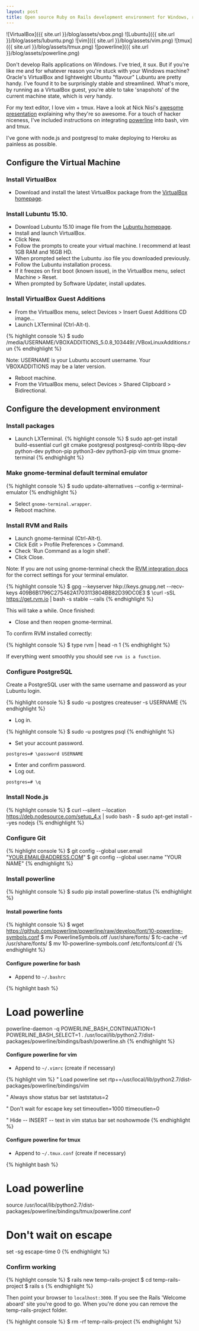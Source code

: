 ```yaml
---
layout: post
title: Open source Ruby on Rails development environment for Windows, running Lubuntu 15.10 as a guest in VirtualBox with vim, tmux and powerline
---
```


![VirtualBox]({{ site.url }}/blog/assets/vbox.png)
![Lubuntu]({{ site.url }}/blog/assets/lubuntu.png)
![vim]({{ site.url }}/blog/assets/vim.png)
![tmux]({{ site.url }}/blog/assets/tmux.png)
![powerline]({{ site.url }}/blog/assets/powerline.png)

Don't develop Rails applications on Windows. I've tried, it sux. But if you're like me and for whatever reason you're stuck with your Windows machine? Oracle's VirtualBox and lightweight Ubuntu "flavour" Lubuntu are pretty handy. I've found it to be surprisingly stable and streamlined. What's more, by running as a VirtualBox guest, you're able to take 'snapshots' of the current machine state, which is *very* handy.

For my text editor, I love vim + tmux. Have a look at Nick Nisi's [awesome presentation](https://youtu.be/5r6yzFEXajQ) explaining why they're so awesome. For a touch of hacker niceness, I've included instructions on integrating [powerline](https://github.com/powerline/powerline) into bash, vim and tmux.

I've gone with node.js and postgresql to make deploying to Heroku as painless as possible.

## Configure the Virtual Machine

### Install VirtualBox
* Download and install the latest VirtualBox package from the [VirtualBox homepage](https://www.virtualbox.org/).

### Install Lubuntu 15.10.
* Download Lubuntu 15.10 image file from the [Lubuntu homepage](http://lubuntu.net/).
* Install and launch VirtualBox.
* Click New.
* Follow the prompts to create your virtual machine. I recommend at least 1GB RAM and 16GB HD.
* When prompted select the Lubuntu .iso file you downloaded previously.
* Follow the Lubuntu installation process.
* If it freezes on first boot (known issue), in the VirtualBox menu, select Machine > Reset.
* When prompted by Software Updater, install updates.

### Install VirtualBox Guest Additions
* From the VirtualBox menu, select Devices > Insert Guest Additions CD image...
* Launch LXTerminal (Ctrl-Alt-t).

{% highlight console %}
$ sudo /media/USERNAME/VBOXADDITIONS_5.0.8_103449/./VBoxLinuxAdditions.run
{% endhighlight %}

Note: USERNAME is your Lubuntu account username. Your VBOXADDITIONS may be a later version.

* Reboot machine.
* From the VirtualBox menu, select Devices > Shared Clipboard > Bidirectional.

## Configure the development environment

### Install packages
* Launch LXTerminal.
{% highlight console %}
$ sudo apt-get install build-essential curl git cmake postgresql postgresql-contrib libpq-dev python-dev python-pip python3-dev python3-pip vim tmux gnome-terminal
{% endhighlight %}

### Make gnome-terminal default terminal emulator
{% highlight console %}
$ sudo update-alternatives --config x-terminal-emulator
{% endhighlight %}

* Select `gnome-terminal.wrapper`.
* Reboot machine.

### Install RVM and Rails
* Launch gnome-terminal (Ctrl-Alt-t).
* Click Edit > Profile Preferences > Command.
* Check 'Run Command as a login shell'. 
* Click Close.

Note: If you are not using gnome-terminal check the [RVM integration docs](https://rvm.io/integration) for the correct settings for your terminal emulator.

{% highlight console %}
$ gpg --keyserver hkp://keys.gnupg.net --recv-keys 409B6B1796C275462A1703113804BB82D39DC0E3
$ \curl -sSL https://get.rvm.io | bash -s stable --rails
{% endhighlight %}

This will take a while. Once finished:

* Close and then reopen gnome-terminal.

To confirm RVM installed correctly:

{% highlight console %}
$ type rvm | head -n 1
{% endhighlight %}

If everything went smoothly you should see `rvm is a function`.

### Configure PostgreSQL
Create a PostgreSQL user with the same username and password as your Lubuntu login.

{% highlight console %}
$ sudo -u postgres createuser -s USERNAME
{% endhighlight %}

* Log in.

{% highlight console %}
$ sudo -u postgres psql
{% endhighlight %}

* Set your account password.

~~~
postgres=# \password USERNAME
~~~

* Enter and confirm password.
* Log out.

~~~
postgres=# \q
~~~

### Install Node.js
{% highlight console %}
$ curl --silent --location https://deb.nodesource.com/setup_4.x | sudo bash -
$ sudo apt-get install --yes nodejs
{% endhighlight %}

### Configure Git
{% highlight console %}
$ git config --global user.email "YOUR.EMAIL@ADDRESS.COM"
$ git config --global user.name "YOUR NAME"
{% endhighlight %}

### Install powerline
{% highlight console %}
$ sudo pip install powerline-status
{% endhighlight %}

#### Install powerline fonts
{% highlight console %}
$ wget https://github.com/powerline/powerline/raw/develop/font/10-powerline-symbols.conf
$ mv PowerlineSymbols.otf /usr/share/fonts/
$ fc-cache -vf /usr/share/fonts/
$ mv 10-powerline-symbols.conf /etc/fonts/conf.d/
{% endhighlight %}

#### Configure powerline for bash
* Append to `~/.bashrc`

{% highlight bash %}
# Load powerline
powerline-daemon -q
POWERLINE_BASH_CONTINUATION=1
POWERLINE_BASH_SELECT=1
. /usr/local/lib/python2.7/dist-packages/powerline/bindings/bash/powerline.sh
{% endhighlight %}

#### Configure powerline for vim
* Append to `~/.vimrc` (create if necessary)

{% highlight vim %}
" Load powerline
set rtp+=/usr/local/lib/python2.7/dist-packages/powerline/bindings/vim

" Always show status bar
set laststatus=2

" Don't wait for escape key
set timeoutlen=1000 ttimeoutlen=0

" Hide -- INSERT -- text in vim status bar
set noshowmode
{% endhighlight %}

#### Configure powerline for tmux
* Append to `~/.tmux.conf` (create if necessary)

{% highlight bash %}
# Load powerline
source /usr/local/lib/python2.7/dist-packages/powerline/bindings/tmux/powerline.conf

# Don't wait on escape
set -sg escape-time 0
{% endhighlight %}

### Confirm working
{% highlight console %}
$ rails new temp-rails-project
$ cd temp-rails-project
$ rails s
{% endhighlight %}

Then point your browser to `localhost:3000`. If you see the Rails 'Welcome aboard' site you're good to go. When you're done you can remove the temp-rails-project folder.

{% highlight console %}
$ rm -rf temp-rails-project
{% endhighlight %}
